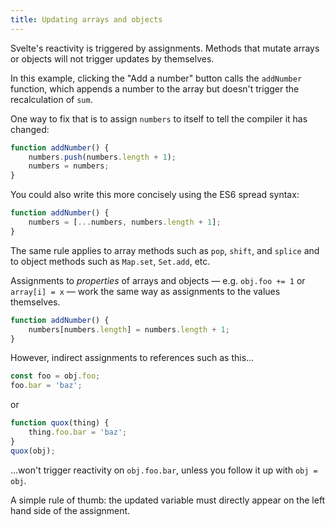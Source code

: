 ```yaml
---
title: Updating arrays and objects
---
```


Svelte's reactivity is triggered by assignments. Methods that mutate arrays or objects will not trigger updates by themselves.

In this example, clicking the "Add a number" button calls the `addNumber` function, which appends a number to the array but doesn't trigger the recalculation of `sum`.

One way to fix that is to assign `numbers` to itself to tell the compiler it has changed:

```js
function addNumber() {
	numbers.push(numbers.length + 1);
	numbers = numbers;
}
```

You could also write this more concisely using the ES6 spread syntax:

```js
function addNumber() {
	numbers = [...numbers, numbers.length + 1];
}
```

The same rule applies to array methods such as `pop`, `shift`, and `splice` and to object methods such as `Map.set`, `Set.add`, etc.

Assignments to *properties* of arrays and objects — e.g. `obj.foo += 1` or `array[i] = x` — work the same way as assignments to the values themselves.

```js
function addNumber() {
	numbers[numbers.length] = numbers.length + 1;
}
```

However, indirect assignments to references such as this...

```js
const foo = obj.foo;
foo.bar = 'baz';
```

or 

```js
function quox(thing) {
	thing.foo.bar = 'baz';
}
quox(obj);
```

...won't trigger reactivity on `obj.foo.bar`, unless you follow it up with `obj = obj`.

A simple rule of thumb: the updated variable must directly appear on the left hand side of the assignment.
